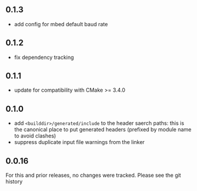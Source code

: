 ## 0.1.3
 * add config for mbed default baud rate

## 0.1.2
 * fix dependency tracking

## 0.1.1
 * update for compatibility with CMake >= 3.4.0

## 0.1.0
 * add `<builddir>/generated/include` to the header saerch paths: this is the
   canonical place to put generated headers (prefixed by module name to avoid
   clashes)
 * suppress duplicate input file warnings from the linker

## 0.0.16
For this and prior releases, no changes were tracked. Please see the git
history

